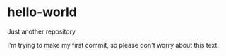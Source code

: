 # hello-world
Just another repository

I'm trying to make my first commit, so please don't worry about this text.
